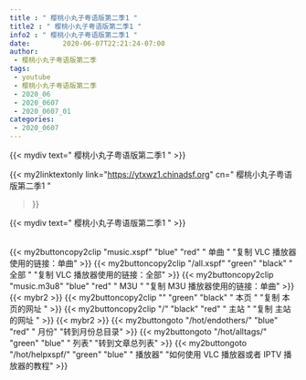```yaml
---
title : " 樱桃小丸子粤语版第二季1 "
title2 : " 樱桃小丸子粤语版第二季1 "
info2 : " 樱桃小丸子粤语版第二季1 "
date:        2020-06-07T22:21:24-07:00
author:
 - 樱桃小丸子粤语版第二季
tags:
 - youtube
 - 樱桃小丸子粤语版第二季
 - 2020_06
 - 2020_0607
 - 2020_0607_01
categories:
 - 2020_0607
---
```


{{< mydiv text=" 樱桃小丸子粤语版第二季1 " >}}
<br>


{{< my2linktextonly 
link="https://ytxwz1.chinadsf.org"
cn=" 樱桃小丸子粤语版第二季1 "
>}}

{{< mydiv text=" 樱桃小丸子粤语版第二季1 " >}}

<br>
{{< my2buttoncopy2clip "music.xspf"        "blue"   "red"    " 单曲 "  "复制 VLC 播放器使用的链接：单曲" >}} {{< my2buttoncopy2clip "/all.xspf"         "green"  "black"  " 全部 "  "复制 VLC 播放器使用的链接：全部" >}} {{< my2buttoncopy2clip "music.m3u8"        "blue"   "red"    " M3U  "    "复制 M3U 播放器使用的链接：单曲" >}} {{< mybr2 >}} {{< my2buttoncopy2clip ""                  "green"  "black"  " 本页 "    "复制 本页的网址 " >}} {{< my2buttoncopy2clip "/"                 "black"  "red"    " 主站 "    "复制 主站的网址 " >}} {{< mybr2 >}} {{< my2buttongoto      "/hot/endothers/"   "blue"   "red"    " 月份"   "转到月份总目录" >}} {{< my2buttongoto      "/hot/alltags/"     "green"  "blue"   " 列表"   "转到文章总列表" >}} {{< my2buttongoto      "/hot/helpxspf/"    "green"  "blue"   " 播放器" "如何使用 VLC 播放器或者 IPTV 播放器的教程" >}} 
